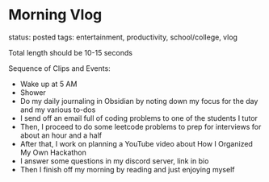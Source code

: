 # Morning Vlog

status: posted
tags: entertainment, productivity, school/college, vlog

Total length should be 10-15 seconds

Sequence of Clips and Events:

- Wake up at 5 AM
- Shower
- Do my daily journaling in Obsidian by noting down my focus for the day and my various to-dos
- I send off an email full of coding problems to one of the students I tutor
- Then, I proceed to do some leetcode problems to prep for interviews for about an hour and a half
- After that, I work on planning a YouTube video about How I Organized My Own Hackathon
- I answer some questions in my discord server, link in bio
- Then I finish off my morning by reading and just enjoying myself